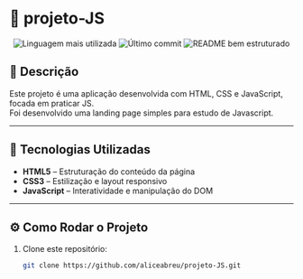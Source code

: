 # 🚀 projeto-JS

<p align="center">
  <img src="https://img.shields.io/github/languages/top/aliceabreu/projeto-JS" alt="Linguagem mais utilizada">
  <img src="https://img.shields.io/github/last-commit/aliceabreu/projeto-JS" alt="Último commit">
  <img src="https://img.shields.io/badge/README-bem_estruturado-8A2BE2" alt="README bem estruturado">
</p>

## 📖 Descrição

Este projeto é uma aplicação desenvolvida com HTML, CSS e JavaScript, focada em praticar JS.  
Foi desenvolvido uma landing page simples para estudo de Javascript. 

---

## 🧪 Tecnologias Utilizadas

- **HTML5** – Estruturação do conteúdo da página
- **CSS3** – Estilização e layout responsivo
- **JavaScript** – Interatividade e manipulação do DOM

---

## ⚙️ Como Rodar o Projeto

1. Clone este repositório:

   ```bash
   git clone https://github.com/aliceabreu/projeto-JS.git
